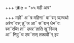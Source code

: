 +++
title = "०५ मही अत्र"

+++
मही᳓ अ᳓त्र महिना᳓ वा᳓रम् ऋण्वथो  
अरेण᳓वस् तु᳓ज आ᳓ स᳓द्मन् धेन᳓वः  
स्व᳓रन्ति ता᳓ उपर᳓ताति सू᳓रियम्  
आ᳓ निम्रु᳓च उष᳓सस् तक्ववी᳓र् इव